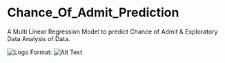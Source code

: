 # Chance_Of_Admit_Prediction
A Multi Linear Regression Model to predict Chance of Admit &amp; Exploratory Data Analysis of Data.

![Logo](/QQ_Plot.png)
Format: ![Alt Text](url)
